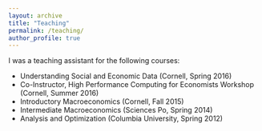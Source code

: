 ```yaml
---
layout: archive
title: "Teaching"
permalink: /teaching/
author_profile: true
---
```



I was a teaching assistant for the following courses: 
* Understanding Social and Economic Data (Cornell, Spring 2016)
* Co-Instructor, High Performance Computing for Economists Workshop (Cornell, Summer 2016)
* Introductory Macroeconomics (Cornell, Fall 2015)
* Intermediate Macroeconomics (Sciences Po, Spring 2014)
* Analysis and Optimization (Columbia University, Spring 2012)